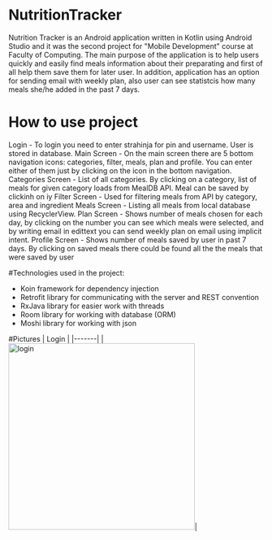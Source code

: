# NutritionTracker
Nutrition Tracker is an Android application written in Kotlin using Android Studio and it was the second project for "Mobile Development" course at Faculty of Computing. 
The main purpose of the application is to help users quickly and easily find meals information about their preparating and first of all help them save them for later user. 
In addition, application has an option for sending email with weekly plan, also user can see statistcis how many meals she/he added in the past 7 days.

# How to use project
Login - To login you need to enter strahinja for pin and username. User is stored in database.
Main Screen - On the main screen there are 5 bottom navigation icons: categories, filter, meals, plan and profile. You can enter either of them just by clicking on the icon in the bottom navigation.
Categories Screen - List of all categories. By clicking on a category, list of meals for given category loads from MealDB API. Meal can be saved by clickinh on iy
Filter Screen - Used for filtering meals from API by category, area and ingredient
Meals Screen - Listing all meals from local database using RecyclerView.
Plan Screen - Shows number of meals chosen for each day, by clicking on the number you can see which meals were selected, and by writing email in edittext you can send weekly plan on email using implicit intent.
Profile Screen - Shows number of meals saved by user in past 7 days. By clicking on saved meals there could be found all the the meals that were saved by user
                              
#Technologies used in the project:
- Koin framework for dependency injection
- Retrofit library for communicating with the server and REST convention
- RxJava library for easier work with threads
- Room library for working with database (ORM)
- Moshi library for working with json

#Pictures
| Login |
|-------|
|<img width="367" alt="login" src="https://github.com/ljubicics/NutritionTracker/assets/119794666/714a3ed2-d053-4fd4-8123-1333d3fe9a87">|
